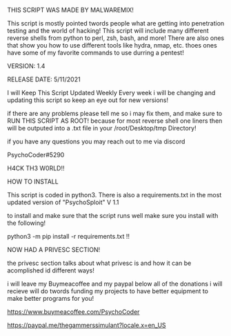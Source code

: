 

THIS SCRIPT WAS MADE BY MALWAREMIX!


This script is mostly pointed twords people what are getting into penetration testing and the world of hacking! This script will include many different reverse shells from python to perl, zsh, bash, and more!
There are also ones that show you how to use different tools like hydra, nmap, etc. thoes ones have some of my favorite commands to use durring a pentest!


VERSION: 1.4

RELEASE DATE: 5/11/2021

I will Keep This Script Updated Weekly Every week i will be changing and updating this script so keep an eye out for new versions!

if there are any problems please tell me so i may fix them, and make sure to RUN THIS SCRIPT AS ROOT! because for most reverse shell one liners then will be outputed into a .txt file in your /root/Desktop/tmp Directory!

if you have any questions you may reach out to me via discord

PsychoCoder#5290

H4CK TH3 W0RLD!!




HOW TO INSTALL

This script is coded in python3. There is also a requirements.txt in the most updated version of "PsychoSploit" V 1.1

to install and make sure that the script runs well make sure you install with the following!

python3 -m pip install -r requirements.txt  !!

NOW HAD A PRIVESC SECTION!

the privesc section talks about what privesc is and how it can be acomplished id different ways!


i will leave my Buymeacoffee and my paypal below all of the donations i will recieve will do twords funding my projects to have better equipment to make better programs for you!

https://www.buymeacoffee.com/PsychoCoder

https://paypal.me/thegammerssimulant?locale.x=en_US
